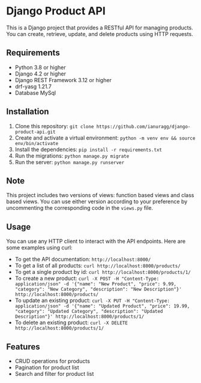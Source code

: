 # Django Product API

This is a Django project that provides a RESTful API for managing products. You can create, retrieve, update, and delete products using HTTP requests. 

## Requirements

- Python 3.8 or higher
- Django 4.2 or higher
- Django REST Framework 3.12 or higher
- drf-yasg 1.21.7
- Database MySql

## Installation

1. Clone this repository: `git clone https://github.com/ianuragg/django-product-api.git`
2. Create and activate a virtual environment: `python -m venv env && source env/bin/activate`
3. Install the dependencies: `pip install -r requirements.txt`
4. Run the migrations: `python manage.py migrate`
5. Run the server: `python manage.py runserver`

## Note

This project includes two versions of views: function based views and class based views. You can use either version according to your preference by uncommenting the corresponding code in the `views.py` file.


## Usage

You can use any HTTP client to interact with the API endpoints. Here are some examples using curl:

- To get the API documentation: `http://localhost:8000/`
- To get a list of all products: `curl http://localhost:8000/products/`
- To get a single product by id: `curl http://localhost:8000/products/1/`
- To create a new product: `curl -X POST -H "Content-Type: application/json" -d '{"name": "New Product", "price": 9.99, "category": "New Category", "description": "New Description"}' http://localhost:8000/products/`
- To update an existing product: `curl -X PUT -H "Content-Type: application/json" -d '{"name": "Updated Product", "price": 19.99, "category": "Updated Category", "description": "Updated Description"}' http://localhost:8000/products/1/`
- To delete an existing product: `curl -X DELETE http://localhost:8000/products/1/`

## Features

- CRUD operations for products
- Pagination for product list
- Search and filter for product list
